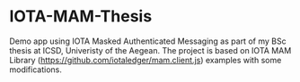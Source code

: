 # IOTA-MAM-Thesis
Demo app using IOTA Masked Authenticated Messaging as part of my BSc thesis at ICSD, Univeristy of the Aegean. The project is based on IOTA MAM Library (https://github.com/iotaledger/mam.client.js) examples with some modifications.
